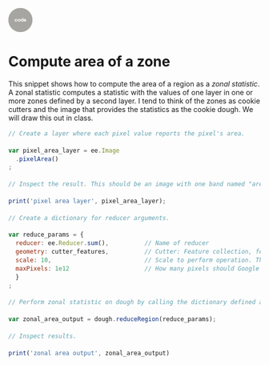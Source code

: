 ![code](../../images/code.png)  

# Compute area of a zone    

This snippet shows how to compute the area of a region as a _zonal statistic_. A zonal statistic computes a statistic with the values of one layer in one or more zones defined by a second layer. I tend to think of the zones as cookie cutters and the image that provides the statistics as the cookie dough. We will draw this out in class.


```js
// Create a layer where each pixel value reports the pixel's area.

var pixel_area_layer = ee.Image
  .pixelArea()
;

// Inspect the result. This should be an image with one band named "area".  

print('pixel area layer', pixel_area_layer);

// Create a dictionary for reducer arguments.  

var reduce_params = {
  reducer: ee.Reducer.sum(),          // Name of reducer
  geometry: cutter_features,          // Cutter: Feature collection, feature, or geometry that defines the zone.     
  scale: 10,                          // Scale to perform operation. This usually needs to be coarser than dough image, otherwise Google complains about the work involved.
  maxPixels: 1e12                     // How many pixels should Google work with before bailing on task? I usually set this at 1e12.
  }
;

// Perform zonal statistic on dough by calling the dictionary defined above.

var zonal_area_output = dough.reduceRegion(reduce_params);

// Inspect results.

print('zonal area output', zonal_area_output)

```
